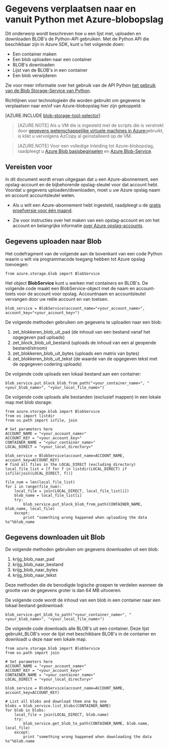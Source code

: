 <properties
    pageTitle="Gegevens verplaatsen naar en vanuit Azure-blobopslag Python met | Microsoft Azure"
    description="Gegevens verplaatsen naar en vanuit Python met Azure-blobopslag"
    services="machine-learning,storage"
    documentationCenter=""
    authors="bradsev"
    manager="jhubbard"
    editor="cgronlun" />

<tags
    ms.service="machine-learning"
    ms.workload="data-services"
    ms.tgt_pltfrm="na"
    ms.devlang="na"
    ms.topic="article"
    ms.date="09/14/2016"
    ms.author="bradsev" />

# <a name="move-data-to-and-from-azure-blob-storage-using-python"></a>Gegevens verplaatsen naar en vanuit Python met Azure-blobopslag

Dit onderwerp wordt beschreven hoe u een lijst met, uploaden en downloaden BLOB's de Python-API gebruiken. Met de Python API die beschikbaar zijn in Azure SDK, kunt u het volgende doen:

- Een container maken
- Een blob uploaden naar een container
- BLOB's downloaden
- Lijst van de BLOB's in een container
- Een blob verwijderen

Zie voor meer informatie over het gebruik van de API Python [het gebruik van de Blob Storage-Service van Python](../storage/storage-python-how-to-use-blob-storage.md).

Richtlijnen voor technologieën die worden gebruikt om gegevens te verplaatsen naar en/of van Azure-blobopslag hier zijn gekoppeld:

[AZURE.INCLUDE [blob-storage-tool-selector](../../includes/machine-learning-blob-storage-tool-selector.md)]


> [AZURE.NOTE] Als u VM die is ingesteld met de scripts die is verstrekt door [gegevens wetenschappelijke virtuele machines in Azure](machine-learning-data-science-virtual-machines.md)gebruikt, is klikt u vervolgens AzCopy al geïnstalleerd op de VM.

> [AZURE.NOTE] Voor een volledige Inleiding tot Azure-blobopslag, raadpleegt u [Azure Blob basisbeginselen](../storage/storage-dotnet-how-to-use-blobs.md) en [Azure Blob-Service](https://msdn.microsoft.com/library/azure/dd179376.aspx).


## <a name="prerequisites"></a>Vereisten voor

In dit document wordt ervan uitgegaan dat u een Azure-abonnement, een opslag-account en de bijbehorende opslag-sleutel voor dat account hebt. Voordat u gegevens uploaden/downloaden, moet u uw Azure opslag naam en account accountsleutel weten.

- Als u wilt een Azure-abonnement hebt ingesteld, raadpleegt u de [gratis proefversie voor één maand](https://azure.microsoft.com/pricing/free-trial/).

- Zie voor instructies over het maken van een opslag-account en om het account en belangrijke informatie [over Azure opslag-accounts](../storage/storage-create-storage-account.md).


## <a name="upload-data-to-blob"></a>Gegevens uploaden naar Blob

Het codefragment van de volgende aan de bovenkant van een code Python waarin u wilt via programmacode toegang hebben tot Azure opslag toevoegen:

    from azure.storage.blob import BlobService

Het object **BlobService** kunt u werken met containers en BLOB's. De volgende code maakt een BlobService-object met de naam en account-toets voor de account voor opslag. Accountnaam en accountsleutel vervangen door uw reële account en van toetsen.

    blob_service = BlobService(account_name="<your_account_name>", account_key="<your_account_key>")

De volgende methoden gebruiken om gegevens te uploaden naar een blob:

1. zet\_blokkeren\_blob\_uit\_pad (de inhoud van een bestand vanaf het opgegeven pad uploads)
2. zet\_block_blob\_uit\_bestand (uploads de inhoud van een al geopende bestand/stroom)
3. zet\_blokkeren\_blob\_uit\_bytes (uploads een matrix van bytes)
4. zet\_blokkeren\_blob\_uit\_tekst (de waarde van de opgegeven tekst met de opgegeven codering uploads)

De volgende code uploads een lokaal bestand aan een container:

    blob_service.put_block_blob_from_path("<your_container_name>", "<your_blob_name>", "<your_local_file_name>")

De volgende code uploads alle bestanden (exclusief mappen) in een lokale map met blob storage:

    from azure.storage.blob import BlobService
    from os import listdir
    from os.path import isfile, join

    # Set parameters here
    ACCOUNT_NAME = "<your_account_name>"
    ACCOUNT_KEY = "<your_account_key>"
    CONTAINER_NAME = "<your_container_name>"
    LOCAL_DIRECT = "<your_local_directory>"     

    blob_service = BlobService(account_name=ACCOUNT_NAME, account_key=ACCOUNT_KEY)
    # find all files in the LOCAL_DIRECT (excluding directory)
    local_file_list = [f for f in listdir(LOCAL_DIRECT) if isfile(join(LOCAL_DIRECT, f))]

    file_num = len(local_file_list)
    for i in range(file_num):
        local_file = join(LOCAL_DIRECT, local_file_list[i])
        blob_name = local_file_list[i]
        try:
            blob_service.put_block_blob_from_path(CONTAINER_NAME, blob_name, local_file)
        except:
            print "something wrong happened when uploading the data %s"%blob_name


## <a name="download-data-from-blob"></a>Gegevens downloaden uit Blob

De volgende methoden gebruiken om gegevens downloaden uit een blob:
1. krijg\_blob\_naar\_pad
2. krijg\_blob\_naar\_bestand
3. krijg\_blob\_naar\_bytes
4. krijg\_blob\_naar\_tekst

Deze methoden die de benodigde logische groepen te verdelen wanneer de grootte van de gegevens groter is dan 64 MB uitvoeren.

De volgende code wordt de inhoud van een blob in een container naar een lokaal bestand gedownload:

    blob_service.get_blob_to_path("<your_container_name>", "<your_blob_name>", "<your_local_file_name>")

De volgende code downloads alle BLOB's uit een container. Deze lijst gebruikt\_BLOB's voor de lijst met beschikbare BLOB's in de container en downloadt u deze naar een lokale map.

    from azure.storage.blob import BlobService
    from os.path import join

    # Set parameters here
    ACCOUNT_NAME = "<your_account_name>"
    ACCOUNT_KEY = "<your_account_key>"
    CONTAINER_NAME = "<your_container_name>"
    LOCAL_DIRECT = "<your_local_directory>"     

    blob_service = BlobService(account_name=ACCOUNT_NAME, account_key=ACCOUNT_KEY)

    # List all blobs and download them one by one
    blobs = blob_service.list_blobs(CONTAINER_NAME)
    for blob in blobs:
        local_file = join(LOCAL_DIRECT, blob.name)
        try:
            blob_service.get_blob_to_path(CONTAINER_NAME, blob.name, local_file)
        except:
            print "something wrong happened when downloading the data %s"%blob.name
